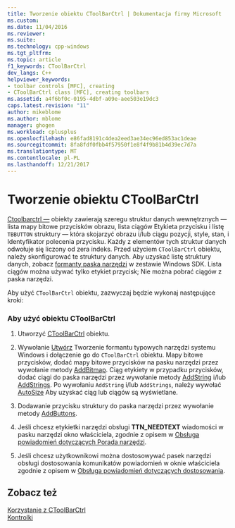 ```yaml
---
title: Tworzenie obiektu CToolBarCtrl | Dokumentacja firmy Microsoft
ms.custom: 
ms.date: 11/04/2016
ms.reviewer: 
ms.suite: 
ms.technology: cpp-windows
ms.tgt_pltfrm: 
ms.topic: article
f1_keywords: CToolBarCtrl
dev_langs: C++
helpviewer_keywords:
- toolbar controls [MFC], creating
- CToolBarCtrl class [MFC], creating toolbars
ms.assetid: a4f6bf0c-0195-4dbf-a09e-aee503e19dc3
caps.latest.revision: "11"
author: mikeblome
ms.author: mblome
manager: ghogen
ms.workload: cplusplus
ms.openlocfilehash: e86fad8191c4dea2eed3ae34ec96ed853ac1deae
ms.sourcegitcommit: 8fa8fdf0fbb4f57950f1e8f4f9b81b4d39ec7d7a
ms.translationtype: MT
ms.contentlocale: pl-PL
ms.lasthandoff: 12/21/2017
---
```

# <a name="creating-a-ctoolbarctrl-object"></a>Tworzenie obiektu CToolBarCtrl
[Ctoolbarctrl —](../mfc/reference/ctoolbarctrl-class.md) obiekty zawierają szeregu struktur danych wewnętrznych — lista mapy bitowe przycisków obrazu, lista ciągów Etykieta przycisku i listę `TBBUTTON` struktury — która skojarzyć obrazu i/lub ciągu pozycji, style, stan, i Identyfikator polecenia przycisku. Każdy z elementów tych struktur danych odwołuje się liczony od zera indeks. Przed użyciem `CToolBarCtrl` obiektu, należy skonfigurować te struktury danych. Aby uzyskać listę struktury danych, zobacz [formanty paska narzędzi](controls-mfc.md) w zestawie Windows SDK. Lista ciągów można używać tylko etykiet przycisk; Nie można pobrać ciągów z paska narzędzi.  
  
 Aby użyć `CToolBarCtrl` obiektu, zazwyczaj będzie wykonaj następujące kroki:  
  
### <a name="to-use-a-ctoolbarctrl-object"></a>Aby użyć obiektu CToolBarCtrl  
  
1.  Utworzyć [CToolBarCtrl](../mfc/reference/ctoolbarctrl-class.md) obiektu.  
  
2.  Wywołanie [Utwórz](../mfc/reference/ctoolbarctrl-class.md#create) Tworzenie formantu typowych narzędzi systemu Windows i dołączenie go do `CToolBarCtrl` obiektu. Mapy bitowe przycisków, dodać mapy bitowe przycisków na pasku narzędzi przez wywołanie metody [AddBitmap](../mfc/reference/ctoolbarctrl-class.md#addbitmap). Ciąg etykiety w przypadku przycisków, dodać ciągi do paska narzędzi przez wywołanie metody [AddString](../mfc/reference/ctoolbarctrl-class.md#addstring) i/lub [AddStrings](../mfc/reference/ctoolbarctrl-class.md#addstrings). Po wywołaniu `AddString` i/lub `AddStrings`, należy wywołać [AutoSize](../mfc/reference/ctoolbarctrl-class.md#autosize) Aby uzyskać ciąg lub ciągów są wyświetlane.  
  
3.  Dodawanie przycisku struktury do paska narzędzi przez wywołanie metody [AddButtons](../mfc/reference/ctoolbarctrl-class.md#addbuttons).  
  
4.  Jeśli chcesz etykietki narzędzi obsługi **TTN_NEEDTEXT** wiadomości w pasku narzędzi okno właściciela, zgodnie z opisem w [Obsługa powiadomień dotyczących Porada narzędzi](../mfc/handling-tool-tip-notifications.md).  
  
5.  Jeśli chcesz użytkownikowi można dostosowywać pasek narzędzi obsługi dostosowania komunikatów powiadomień w oknie właściciela zgodnie z opisem w [Obsługa powiadomień dotyczących dostosowania](../mfc/handling-customization-notifications.md).  
  
## <a name="see-also"></a>Zobacz też  
 [Korzystanie z CToolBarCtrl](../mfc/using-ctoolbarctrl.md)   
 [Kontrolki](../mfc/controls-mfc.md)

